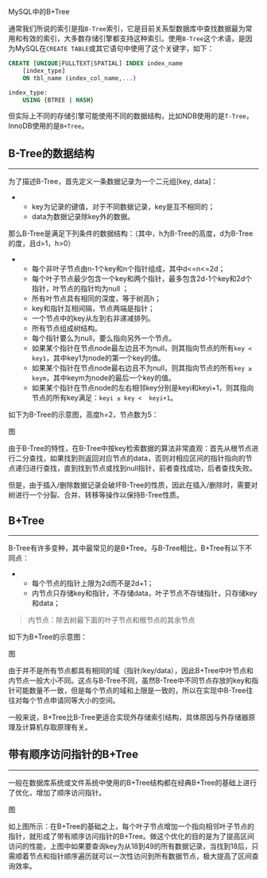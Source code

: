 MySQL中的B+Tree

通常我们所说的索引是指`B-Tree`索引，它是目前关系型数据库中查找数据最为常用和有效的索引，大多数存储引擎都支持这种索引。使用`B-Tree`这个术语，是因为MySQL在`CREATE TABLE`或其它语句中使用了这个关键字，如下：

```sql
CREATE [UNIQUE|FULLTEXT|SPATIAL] INDEX index_name
    [index_type]
    ON tbl_name (index_col_name,...)

index_type:
    USING {BTREE | HASH}
```

但实际上不同的存储引擎可能使用不同的数据结构，比如NDB使用的是`T-Tree`，InnoDB使用的是`B+Tree`。

## B-Tree的数据结构

---

为了描述B-Tree，首先定义一条数据记录为一个二元组\[key, data\]：

* * key为记录的键值，对于不同数据记录，key是互不相同的；
  * data为数据记录除key外的数据。

那么B-Tree是满足下列条件的数据结构：（其中，h为B-Tree的高度，d为B-Tree的度，且d&gt;1，h&gt;0）

* * 每个非叶子节点由n-1个key和n个指针组成，其中d&lt;=n&lt;=2d；
  * 每个叶子节点最少包含一个key和两个指针，最多包含2d-1个key和2d个指针，叶节点的指针均为null ；
  * 所有叶节点具有相同的深度，等于树高h；
  * key和指针互相间隔，节点两端是指针；
  * 一个节点中的key从左到右非递减排列。
  * 所有节点组成树结构。
  * 每个指针要么为null，要么指向另外一个节点。
  * 如果某个指针在节点node最左边且不为null，则其指向节点的所有`key < key1`，其中key1为node的第一个key的值。
  * 如果某个指针在节点node最右边且不为null，则其指向节点的所有`key ≥ keym`，其中keym为node的最后一个key的值。
  * 如果某个指针在节点node的左右相邻key分别是keyi和keyi+1，则其指向节点的所有key满足：`keyi ≤ key <  keyi+1`。

如下为B-Tree的示意图，高度h=2，节点数为5：

图

由于B-Tree的特性，在B-Tree中按key检索数据的算法非常直观：首先从根节点进行二分查找，如果找到则返回对应节点的data，否则对相应区间的指针指向的节点递归进行查找，直到找到节点或找到null指针，前者查找成功，后者查找失败。

但是，由于插入/删除数据记录会破坏B-Tree的性质，因此在插入/删除时，需要对树进行一个分裂、合并、转移等操作以保持B-Tree性质。

## B+Tree

---

B-Tree有许多变种，其中最常见的是B+Tree。与B-Tree相比，B+Tree有以下不同点：

* * 每个节点的指针上限为2d而不是2d+1；
  * 内节点只存储key和指针，不存储data，叶子节点不存储指针，只存储key和data；

> 内节点：除去树最下面的叶子节点和根节点的其余节点

如下为B+Tree的示意图：

图

由于并不是所有节点都具有相同的域（指针/key/data），因此B+Tree中叶节点和内节点一般大小不同。这点与B-Tree不同，虽然B-Tree中不同节点存放的key和指针可能数量不一致，但是每个节点的域和上限是一致的，所以在实现中B-Tree往往对每个节点申请同等大小的空间。

一般来说，B+Tree比B-Tree更适合实现外存储索引结构，具体原因与外存储器原理及计算机存取原理有关。

## 带有顺序访问指针的B+Tree

---

一般在数据库系统或文件系统中使用的B+Tree结构都在经典B+Tree的基础上进行了优化，增加了顺序访问指针。

图

如上图所示：在B+Tree的基础之上，每个叶子节点增加一个指向相邻叶子节点的指针，就形成了带有顺序访问指针的B+Tree。做这个优化的目的是为了提高区间访问的性能，上图中如果要查询key为从18到49的所有数据记录，当找到18后，只需顺着节点和指针顺序遍历就可以一次性访问到所有数据节点，极大提高了区间查询效率。



